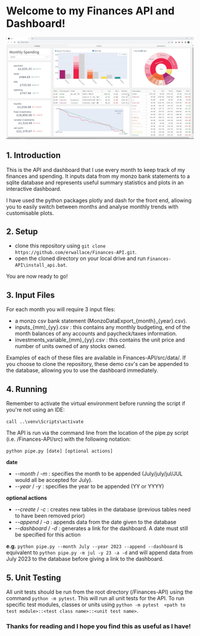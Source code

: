 # Welcome to my Finances API and Dashboard!

![dashboard](dashboard%20example.JPG)

## 1. Introduction

This is the API and dashboard that I use every month to keep track of my finances and spending. It inputs data from my 
monzo bank statements to a sqlite database and represents useful summary statistics and plots in an interactive dashboard.

I have used the python packages plotly and dash for the front end, allowing you to easily switch between months and 
analyse monthly trends with customisable plots.

## 2. Setup
- clone this repository using ```git clone https://github.com/erwallace/Finances-API.git```.
- open the cloned directory on your local drive and run ```Finances-API\install_api.bat```.

You are now ready to go!

## 3. Input Files
For each month you will require 3 input files: 
- a monzo csv bank statement (MonzoDataExport_{month}_{year}.csv).
- inputs_{mm)_{yy}.csv : this contains any monthly budgeting, end of the month balances of any accounts and 
paycheck/taxes information.
- investments_variable_{mm)_{yy}.csv : this contains the unit price and number of units owned 
of any stocks owned.

Examples of each of these files are available in Finances-API/src/data/. If you choose to clone the repository, these demo 
csv's can be appended to the database, allowing you to use the dashboard immediately.

## 4. Running

Remember to activate the virtual environment before running the script if you're not using an IDE:

```call ..\venv\Scripts\activate```

The API is run via the command line from the location of the pipe.py script (i.e. /Finances-API/src) with the following 
notation:

```python pipe.py [date] [optional actions]```

**date**
- *--month* / *-m* : specifies the month to be appended (July/july/jul/JUL would all be accepted for July).
- *--year* / *-y* : specifies the year to be appended (YY or YYYY)

**optional actions**
- *--create* / *-c* : creates new tables in the database (previous tables need to have been removed prior)
- *--append* / *-a* : appends data from the date given to the database
- *--dashboard* / *-d* : generates a link for the dashboard. A date must still be specified for this action

**e.g.** ```python pipe.py --month July --year 2023 --append --dashboard``` is equivalent to 
```python pipe.py -m jul -y 23 -a -d``` and will append data from July 2023 to the database before giving a link to the 
dashboard.

## 5. Unit Testing 

All unit tests should be run from the root directory (/Finances-API) using the command ```python -m pytest```. This will 
run all unit tests for the API. To run specific test modules, classes or units using 
```python -m pytest  <path to test module>::<test class name>::<unit test name>```.

### Thanks for reading and I hope you find this as useful as I have!

